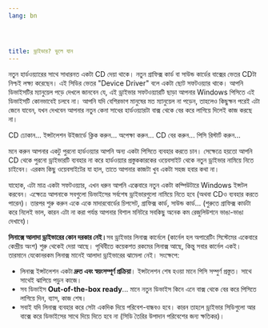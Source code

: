 ```yaml
---
lang: bn




title: ড্রাইভার? ভুলে যান
---
```


নতুন হার্ডওয়্যারের সাথে সাধারনত একটা CD দেয়া থাকে। নতুন গ্রাফিক্স কার্ড বা সাউন্ড কার্ডের বাক্সের ভেতর CDটা নিশ্চই লক্ষ্য করেছেন। এই সিডির ভেতর "Device Driver" বলে একটা ছোট সফটওয়্যার থাকে। আপনি ডিভাইসটির ম্যানুয়েল পড়ে দেখলে জানবেন যে, এই ড্রাইভার সফটওয়্যারটি ছাড়া আপনার Windows পিসিতে এই ডিভাইসটি কোনভাবেই চলবে না। আপনি যদি বেশিরভাগ মানুষের মত ম্যানুয়েল না পড়েন, তাহলেও কিছুক্ষন পরেই এটা জেনে যাবেন, যখন দেখবেন আপনার নতুন কেনা সাধের হার্ডওয়্যারটা বাক্স থেকে বের করে লাগিয়ে দিলেই কাজ করছে না। 

CD ঢোকান... ইন্সটলেশন উইজার্ডে ক্লিক করুন... অপেক্ষা করুন... CD বের করুন... পিসি রিস্টার্ট করুন...

মনে করুন আপনার একটু পুরনো হার্ডওয়্যার আপনি অন্য একটা পিসিতে ব্যবহার করতে চান। সেক্ষেত্রে হয়তো আপনি CD থেকে পুরনো ড্রাইভারটি ব্যবহার না করে হার্ডওয়্যার প্রস্তুককারকের ওয়েবসাইট থেকে নতুন ড্রাইভার নামিয়ে নিতে চাইবেন। এরকম কিছু ওয়েবসাইটের যা হাল, তাতে আপনার কাজটা খুব একটা সহজ হবার কথা না।

যাহোক, এটা মাত্র একটা সফটওয়্যার, এখন ধরুন আপনি এক্কেবারে নতুন একটা কম্পিউটারে Windows ইন্সটল করবেন। এক্ষেত্রে আপনাকে সবগুলো ডিভাইসের সর্বশেষ ড্রাইভারগুলো নামিয়ে নিতে হবে (অথবা CDও ব্যবহার করতে পারেন)। তারপর শুরু করুন একে একে মাদারবোর্ডের চিপসেট, গ্রাফিক্স কার্ড, সাউন্ড কার্ড... (শুরুতে গ্রাফিক্স কার্ডটা করে নিলেই ভাল, কারন এটা না করা পর্যন্ত আপনার বিশাল মনিটরে সবকিছু অনেক কম রেজুলিউশনে ভাঙা-ভাঙা দেখাবে)।

<b>লিনাক্সে আলাদা ড্রাইভারের কোন দরকার নেই।</b>সব ড্রাইভার লিনাক্স কার্নেলে (কার্নেল হল অপারেটিং সিস্টেমের একেবারে কেন্দ্রীয় অংশ) শুরু থেকেই দেয়া আছে। পৃথিবীতে কয়েকশত রকমের লিনাক্স আছে, কিন্তু সবার কার্নেল একই। তারমানে যেকোনরকম লিনাক্স মানেই আলাদা ড্রাইভারের ঝামেলা নেই।  সংক্ষেপে:

<ul>
<li>লিনাক্স ইন্সটলেশন একটা <b>দ্রুত এবং স্বয়ংসম্পূর্ণ প্রক্রিয়া</b>। ইন্সটলেশন শেষ হওয়া মানে পিসি সম্পুর্ণ প্রস্তুত। সাথে সাথেই ঝাপিয়ে পড়ুন কাজে।</li>
<li>সব ডিভাইস <b>Out-of-the-box ready</b>... মানে নতুন ডিভাইস কিনে এনে বাক্স থেকে বের করে পিসিতে লাগিয়ে দিন,  ব্যাস, কাজ শেষ।</li>
<li>সবাই যদি লিনাক্স ব্যবহার করে সেটা একদিক দিয়ে পরিবেশ-বান্ধবও হবে। কারন তাহলে ড্রাইভার সিডিগুলো আর বাক্সে করে ডিভাইসের সাথে দিয়ে দিতে হবে না (সিডি তৈরির উপাদান পরিবেশের জন্য ক্ষতিকর)।</li>
</ul>





